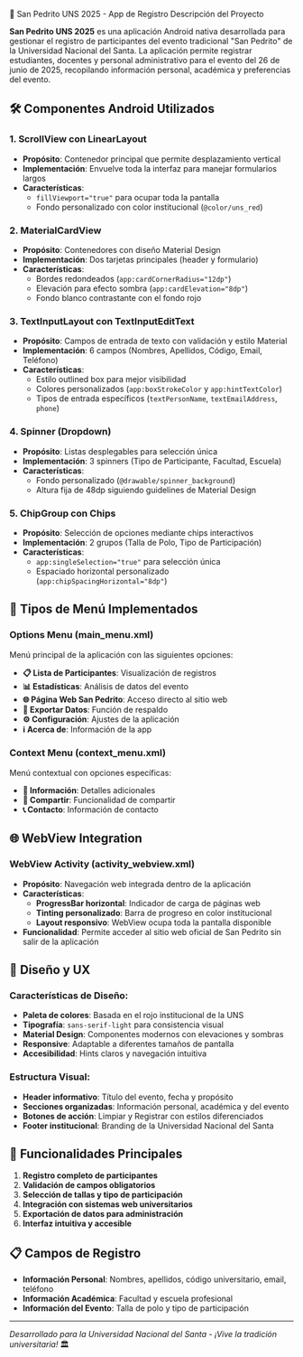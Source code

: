 🎉 San Pedrito UNS 2025 - App de Registro
Descripción del Proyecto

**San Pedrito UNS 2025** es una aplicación Android nativa desarrollada para gestionar el registro de participantes del evento tradicional "San Pedrito" de la Universidad Nacional del Santa. La aplicación permite registrar estudiantes, docentes y personal administrativo para el evento del 26 de junio de 2025, recopilando información personal, académica y preferencias del evento.

## 🛠️ Componentes Android Utilizados

### 1. **ScrollView con LinearLayout**
- **Propósito**: Contenedor principal que permite desplazamiento vertical
- **Implementación**: Envuelve toda la interfaz para manejar formularios largos
- **Características**: 
  - `fillViewport="true"` para ocupar toda la pantalla
  - Fondo personalizado con color institucional (`@color/uns_red`)

### 2. **MaterialCardView**
- **Propósito**: Contenedores con diseño Material Design
- **Implementación**: Dos tarjetas principales (header y formulario)
- **Características**:
  - Bordes redondeados (`app:cardCornerRadius="12dp"`)
  - Elevación para efecto sombra (`app:cardElevation="8dp"`)
  - Fondo blanco contrastante con el fondo rojo

### 3. **TextInputLayout con TextInputEditText**
- **Propósito**: Campos de entrada de texto con validación y estilo Material
- **Implementación**: 6 campos (Nombres, Apellidos, Código, Email, Teléfono)
- **Características**:
  - Estilo outlined box para mejor visibilidad
  - Colores personalizados (`app:boxStrokeColor` y `app:hintTextColor`)
  - Tipos de entrada específicos (`textPersonName`, `textEmailAddress`, `phone`)

### 4. **Spinner (Dropdown)**
- **Propósito**: Listas desplegables para selección única
- **Implementación**: 3 spinners (Tipo de Participante, Facultad, Escuela)
- **Características**:
  - Fondo personalizado (`@drawable/spinner_background`)
  - Altura fija de 48dp siguiendo guidelines de Material Design

### 5. **ChipGroup con Chips**
- **Propósito**: Selección de opciones mediante chips interactivos
- **Implementación**: 2 grupos (Talla de Polo, Tipo de Participación)
- **Características**:
  - `app:singleSelection="true"` para selección única
  - Espaciado horizontal personalizado (`app:chipSpacingHorizontal="8dp"`)

## 📱 Tipos de Menú Implementados

### **Options Menu (main_menu.xml)**
Menú principal de la aplicación con las siguientes opciones:
- **📋 Lista de Participantes**: Visualización de registros
- **📊 Estadísticas**: Análisis de datos del evento
- **🌐 Página Web San Pedrito**: Acceso directo al sitio web
- **💾 Exportar Datos**: Función de respaldo
- **⚙️ Configuración**: Ajustes de la aplicación
- **ℹ️ Acerca de**: Información de la app

### **Context Menu (context_menu.xml)**
Menú contextual con opciones específicas:
- **📝 Información**: Detalles adicionales
- **🔗 Compartir**: Funcionalidad de compartir
- **📞 Contacto**: Información de contacto

## 🌐 WebView Integration

### **WebView Activity (activity_webview.xml)**
- **Propósito**: Navegación web integrada dentro de la aplicación
- **Características**:
  - **ProgressBar horizontal**: Indicador de carga de páginas web
  - **Tinting personalizado**: Barra de progreso en color institucional
  - **Layout responsivo**: WebView ocupa toda la pantalla disponible
- **Funcionalidad**: Permite acceder al sitio web oficial de San Pedrito sin salir de la aplicación

## 🎨 Diseño y UX

### Características de Diseño:
- **Paleta de colores**: Basada en el rojo institucional de la UNS
- **Tipografía**: `sans-serif-light` para consistencia visual
- **Material Design**: Componentes modernos con elevaciones y sombras
- **Responsive**: Adaptable a diferentes tamaños de pantalla
- **Accesibilidad**: Hints claros y navegación intuitiva

### Estructura Visual:
- **Header informativo**: Título del evento, fecha y propósito
- **Secciones organizadas**: Información personal, académica y del evento
- **Botones de acción**: Limpiar y Registrar con estilos diferenciados
- **Footer institucional**: Branding de la Universidad Nacional del Santa

## 🚀 Funcionalidades Principales

1. **Registro completo de participantes**
2. **Validación de campos obligatorios**
3. **Selección de tallas y tipo de participación**
4. **Integración con sistemas web universitarios**
5. **Exportación de datos para administración**
6. **Interfaz intuitiva y accesible**

## 📋 Campos de Registro

- **Información Personal**: Nombres, apellidos, código universitario, email, teléfono
- **Información Académica**: Facultad y escuela profesional
- **Información del Evento**: Talla de polo y tipo de participación

---

*Desarrollado para la Universidad Nacional del Santa - ¡Vive la tradición universitaria!* 🏛️
